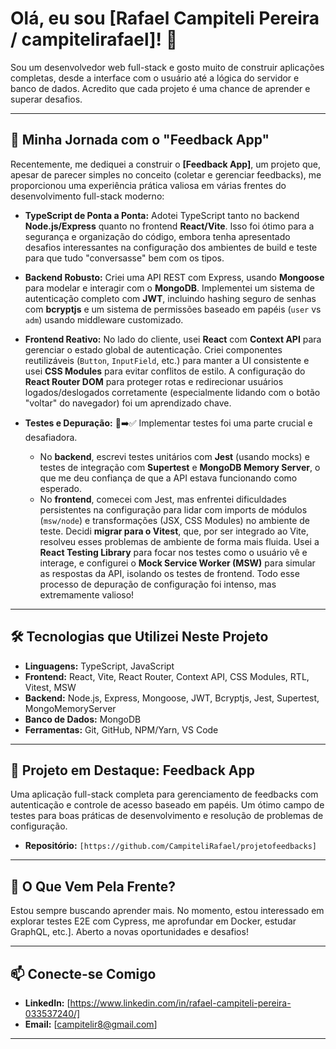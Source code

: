 # Olá, eu sou [Rafael Campiteli Pereira / campitelirafael]! 👋


Sou um desenvolvedor web full-stack e gosto muito de construir aplicações completas, desde a interface com o usuário até a lógica do servidor e banco de dados. Acredito que cada projeto é uma chance de aprender e superar desafios.

---

## 🚀 Minha Jornada com o "Feedback App"

Recentemente, me dediquei a construir o **[Feedback App]**, um projeto que, apesar de parecer simples no conceito (coletar e gerenciar feedbacks), me proporcionou uma experiência prática valiosa em várias frentes do desenvolvimento full-stack moderno:

* **TypeScript de Ponta a Ponta:** Adotei TypeScript tanto no backend **Node.js/Express** quanto no frontend **React/Vite**. Isso foi ótimo para a segurança e organização do código, embora tenha apresentado desafios interessantes na configuração dos ambientes de build e teste para que tudo "conversasse" bem com os tipos.

* **Backend Robusto:** Criei uma API REST com Express, usando **Mongoose** para modelar e interagir com o **MongoDB**. Implementei um sistema de autenticação completo com **JWT**, incluindo hashing seguro de senhas com **bcryptjs** e um sistema de permissões baseado em papéis (`user` vs `adm`) usando middleware customizado.

* **Frontend Reativo:** No lado do cliente, usei **React** com **Context API** para gerenciar o estado global de autenticação. Criei componentes reutilizáveis (`Button`, `InputField`, etc.) para manter a UI consistente e usei **CSS Modules** para evitar conflitos de estilo. A configuração do **React Router DOM** para proteger rotas e redirecionar usuários logados/deslogados corretamente (especialmente lidando com o botão "voltar" do navegador) foi um aprendizado chave.

* **Testes e Depuração:** 🐛➡️✅ Implementar testes foi uma parte crucial e desafiadora.
    * No **backend**, escrevi testes unitários com **Jest** (usando mocks) e testes de integração com **Supertest** e **MongoDB Memory Server**, o que me deu confiança de que a API estava funcionando como esperado.
    * No **frontend**, comecei com Jest, mas enfrentei dificuldades persistentes na configuração para lidar com imports de módulos (`msw/node`) e transformações (JSX, CSS Modules) no ambiente de teste. Decidi **migrar para o Vitest**, que, por ser integrado ao Vite, resolveu esses problemas de ambiente de forma mais fluida. Usei a **React Testing Library** para focar nos testes como o usuário vê e interage, e configurei o **Mock Service Worker (MSW)** para simular as respostas da API, isolando os testes de frontend. Todo esse processo de depuração de configuração foi intenso, mas extremamente valioso!

---

## 🛠️ Tecnologias que Utilizei Neste Projeto

* **Linguagens:** TypeScript, JavaScript
* **Frontend:** React, Vite, React Router, Context API, CSS Modules, RTL, Vitest, MSW
* **Backend:** Node.js, Express, Mongoose, JWT, Bcryptjs, Jest, Supertest, MongoMemoryServer
* **Banco de Dados:** MongoDB
* **Ferramentas:** Git, GitHub, NPM/Yarn, VS Code

---

## 📌 Projeto em Destaque: Feedback App

Uma aplicação full-stack completa para gerenciamento de feedbacks com autenticação e controle de acesso baseado em papéis. Um ótimo campo de testes para boas práticas de desenvolvimento e resolução de problemas de configuração.

* **Repositório:** `[https://github.com/CampiteliRafael/projetofeedbacks]`

---

## 🌱 O Que Vem Pela Frente?

Estou sempre buscando aprender mais. No momento, estou interessado em explorar testes E2E com Cypress, me aprofundar em Docker, estudar GraphQL, etc.]. Aberto a novas oportunidades e desafios!

---

## 📫 Conecte-se Comigo

* **LinkedIn:** [https://www.linkedin.com/in/rafael-campiteli-pereira-033537240/]
* **Email:** [campitelir8@gmail.com]

---

